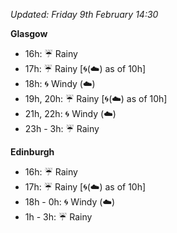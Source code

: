 *Updated: Friday 9th February 14:30*

**Glasgow**

* 16h: :umbrella: Rainy
* 17h: :umbrella: Rainy [:cyclone:(:cloud:) as of 10h]
* 18h: :cyclone: Windy (:cloud:)
* 19h, 20h: :umbrella: Rainy [:cyclone:(:cloud:) as of 10h]
* 21h, 22h: :cyclone: Windy (:cloud:)
* 23h - 3h: :umbrella: Rainy

**Edinburgh**

* 16h: :umbrella: Rainy
* 17h: :umbrella: Rainy [:cyclone:(:cloud:) as of 10h]
* 18h - 0h: :cyclone: Windy (:cloud:)
* 1h - 3h: :umbrella: Rainy
